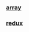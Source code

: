 ### [array](https://docs.google.com/presentation/d/1FmQYT2okvN-ABUXAgsAUhbzZKg45l0e9z92ZdQ4OLTk/edit#slide=id.p)
### [redux](https://docs.google.com/presentation/d/1CHEZIOOBgFtKuJZ5bmZc49KrVAyHh9rFoF-rj-zRs2k/edit#slide=id.p)
